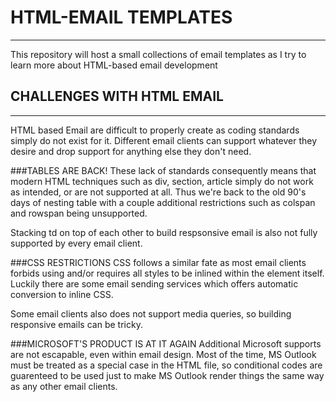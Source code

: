 # HTML-EMAIL TEMPLATES
___
This repository will host a small collections of email templates as I try to learn more about HTML-based email development


## CHALLENGES WITH HTML EMAIL
___
HTML based Email are difficult to properly create as coding standards simply do not exist for it.
Different email clients can support whatever they desire and drop support for anything else they don't need.


###TABLES ARE BACK!
These lack of standards consequently means that modern HTML techniques such as div, section, article simply do not work as intended, or are not supported at all. Thus we're back to the old 90's days of nesting table with a couple additional restrictions such as colspan and rowspan being unsupported. 

Stacking td on top of each other to build respsonsive email is also not fully supported by every email client.


###CSS RESTRICTIONS
CSS follows a similar fate as most email clients forbids using <link> and/or requires all styles to be inlined within the element itself.
Luckily there are some email sending services which offers automatic conversion to inline CSS.

Some email clients also does not support media queries, so building responsive emails can be tricky.


###MICROSOFT'S PRODUCT IS AT IT AGAIN
Additional Microsoft supports are not escapable, even within email design. 
Most of the time, MS Outlook must be treated as a special case in the HTML file, 
so conditional codes are guarenteed to be used just to make MS Outlook render things the same way as any other email clients.
